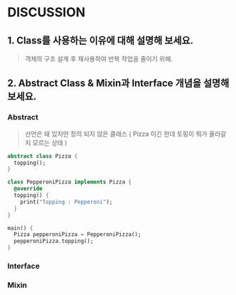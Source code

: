 # DISCUSSION

## 1. Class를 사용하는 이유에 대해 설명해 보세요.
> 객체의 구조 설계 후 재사용하여 반복 작업을 줄이기 위해.

## 2. Abstract Class & Mixin과 Interface 개념을 설명해 보세요.

### Abstract

> 선언은 돼 있지만 정의 되지 않은 클래스 ( Pizza 이긴 한데 토핑이 뭐가 올라갈지 모르는 상태 )

```dart
abstract class Pizza {
  topping();
}

class PepperoniPizza implements Pizza {
  @override
  topping() {
    print("Topping : Pepperoni");
  }
}

main() {
  Pizza pepperoniPizza = PepperoniPizza();
  pepperoniPizza.topping();
}
```

### Interface


### Mixin

